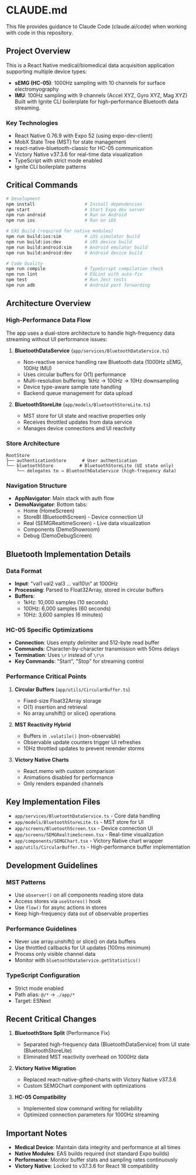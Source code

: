 # CLAUDE.md

This file provides guidance to Claude Code (claude.ai/code) when working with code in this repository.

## Project Overview

This is a React Native medical/biomedical data acquisition application supporting multiple device types:
- **sEMG (HC-05)**: 1000Hz sampling with 10 channels for surface electromyography  
- **IMU**: 100Hz sampling with 9 channels (Accel XYZ, Gyro XYZ, Mag XYZ)
Built with Ignite CLI boilerplate for high-performance Bluetooth data streaming.

### Key Technologies
- React Native 0.76.9 with Expo 52 (using expo-dev-client)
- MobX State Tree (MST) for state management
- react-native-bluetooth-classic for HC-05 communication
- Victory Native v37.3.6 for real-time data visualization
- TypeScript with strict mode enabled
- Ignite CLI boilerplate patterns

## Critical Commands

```bash
# Development
npm install                   # Install dependencies
npm start                     # Start Expo dev server
npm run android               # Run on Android
npm run ios                   # Run on iOS

# EAS Build (required for native modules)
npm run build:ios:sim         # iOS simulator build
npm run build:ios:dev         # iOS device build
npm run build:android:sim     # Android emulator build
npm run build:android:dev     # Android device build

# Code Quality
npm run compile               # TypeScript compilation check
npm run lint                  # ESLint with auto-fix
npm test                      # Run Jest tests
npm run adb                   # Android port forwarding
```

## Architecture Overview

### High-Performance Data Flow
The app uses a dual-store architecture to handle high-frequency data streaming without UI performance issues:

1. **BluetoothDataService** (`app/services/BluetoothDataService.ts`)
   - Non-reactive service handling raw Bluetooth data (1000Hz sEMG, 100Hz IMU)
   - Uses circular buffers for O(1) performance
   - Multi-resolution buffering: 1kHz → 100Hz → 10Hz downsampling
   - Device type-aware sample rate handling
   - Backend queue management for data upload

2. **BluetoothStoreLite** (`app/models/BluetoothStoreLite.ts`)
   - MST store for UI state and reactive properties only
   - Receives throttled updates from data service
   - Manages device connections and UI reactivity

### Store Architecture
```
RootStore
├── authenticationStore      # User authentication
└── bluetoothStore          # BluetoothStoreLite (UI state only)
    └── delegates to → BluetoothDataService (high-frequency data)
```

### Navigation Structure
- **AppNavigator**: Main stack with auth flow
- **DemoNavigator**: Bottom tabs:
  - Home (HomeScreen)
  - StoreBl (BluetoothScreen) - Device connection UI
  - Real (SEMGRealtimeScreen) - Live data visualization
  - Components (DemoShowroom)
  - Debug (DemoDebugScreen)

## Bluetooth Implementation Details

### Data Format
- **Input**: "val1 val2 val3 ... val10\n" at 1000Hz
- **Processing**: Parsed to Float32Array, stored in circular buffers
- **Buffers**: 
  - 1kHz: 10,000 samples (10 seconds)
  - 100Hz: 6,000 samples (60 seconds)
  - 10Hz: 3,600 samples (6 minutes)

### HC-05 Specific Optimizations
- **Connection**: Uses empty delimiter and 512-byte read buffer
- **Commands**: Character-by-character transmission with 50ms delays
- **Termination**: Uses `\r` instead of `\r\n`
- **Key Commands**: "Start", "Stop" for streaming control

### Performance Critical Points
1. **Circular Buffers** (`app/utils/CircularBuffer.ts`)
   - Fixed-size Float32Array storage
   - O(1) insertion and retrieval
   - No array.unshift() or slice() operations

2. **MST Reactivity Hybrid**
   - Buffers in `.volatile()` (non-observable)
   - Observable update counters trigger UI refreshes
   - 10Hz throttled updates to prevent rerender storms

3. **Victory Native Charts**
   - React.memo with custom comparison
   - Animations disabled for performance
   - Only renders expanded channels

## Key Implementation Files

- `app/services/BluetoothDataService.ts` - Core data handling
- `app/models/BluetoothStoreLite.ts` - MST store for UI
- `app/screens/BluetoothScreen.tsx` - Device connection UI
- `app/screens/SEMGRealtimeScreen.tsx` - Real-time visualization
- `app/components/SEMGChart.tsx` - Victory Native chart wrapper
- `app/utils/CircularBuffer.ts` - High-performance buffer implementation

## Development Guidelines

### MST Patterns
- Use `observer()` on all components reading store data
- Access stores via `useStores()` hook
- Use `flow()` for async actions in stores
- Keep high-frequency data out of observable properties

### Performance Guidelines
- Never use array.unshift() or slice() on data buffers
- Use throttled callbacks for UI updates (100ms minimum)
- Process only visible channel data
- Monitor with `bluetoothDataService.getStatistics()`

### TypeScript Configuration
- Strict mode enabled
- Path alias: `@/*` → `./app/*`
- Target: ESNext

## Recent Critical Changes

1. **BluetoothStore Split** (Performance Fix)
   - Separated high-frequency data (BluetoothDataService) from UI state (BluetoothStoreLite)
   - Eliminated MST reactivity overhead on 1000Hz data

2. **Victory Native Migration**
   - Replaced react-native-gifted-charts with Victory Native v37.3.6
   - Custom SEMGChart component with optimizations

3. **HC-05 Compatibility**
   - Implemented slow command writing for reliability
   - Optimized connection parameters for 1000Hz streaming

## Important Notes

- **Medical Device**: Maintain data integrity and performance at all times
- **Native Modules**: EAS builds required (not standard Expo builds)
- **Performance**: Monitor buffer stats and sampling rates continuously
- **Victory Native**: Locked to v37.3.6 for React 18 compatibility